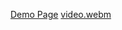 [Demo Page](https://alicenkbaytop-finance-analyst.streamlit.app/)
[video.webm](https://github.com/user-attachments/assets/64ce44e2-a56f-40d0-8dcb-2f3f9ae4ae16)
